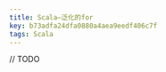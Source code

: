 ```yaml
---
title: Scala—泛化的for
key: b73adfa24dfa0880a4aea9eedf406c7f
tags: Scala
---
```


// TODO

<!--more-->
